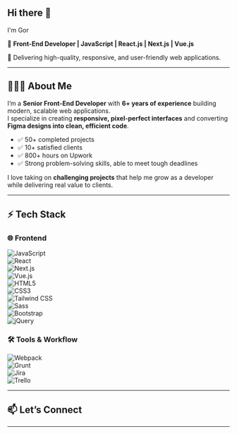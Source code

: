 ## Hi there 👋

I'm Gor  

🚀 **Front-End Developer | JavaScript | React.js | Next.js | Vue.js**  

🥇 Delivering high-quality, responsive, and user-friendly web applications.  

---

## 🧑🏻‍💻 About Me  
I’m a **Senior Front-End Developer** with **6+ years of experience** building modern, scalable web applications.  
I specialize in creating **responsive, pixel-perfect interfaces** and converting **Figma designs into clean, efficient code**.  

- ✅ 50+ completed projects  
- ✅ 10+ satisfied clients  
- ✅ 800+ hours on Upwork  
- ✅ Strong problem-solving skills, able to meet tough deadlines  

I love taking on **challenging projects** that help me grow as a developer while delivering real value to clients.  

---

## ⚡ Tech Stack  

### 🌐 Frontend  
![JavaScript](https://img.shields.io/badge/JavaScript-F7DF1E?style=for-the-badge&logo=javascript&logoColor=black)  
![React](https://img.shields.io/badge/React-20232A?style=for-the-badge&logo=react&logoColor=61DAFB)  
![Next.js](https://img.shields.io/badge/Next.js-000000?style=for-the-badge&logo=nextdotjs&logoColor=white)  
![Vue.js](https://img.shields.io/badge/Vue.js-35495E?style=for-the-badge&logo=vuedotjs&logoColor=4FC08D)  
![HTML5](https://img.shields.io/badge/HTML5-E34F26?style=for-the-badge&logo=html5&logoColor=white)  
![CSS3](https://img.shields.io/badge/CSS3-1572B6?style=for-the-badge&logo=css3&logoColor=white)  
![Tailwind CSS](https://img.shields.io/badge/Tailwind_CSS-38B2AC?style=for-the-badge&logo=tailwind-css&logoColor=white)  
![Sass](https://img.shields.io/badge/Sass-CC6699?style=for-the-badge&logo=sass&logoColor=white)  
![Bootstrap](https://img.shields.io/badge/Bootstrap-563D7C?style=for-the-badge&logo=bootstrap&logoColor=white)  
![jQuery](https://img.shields.io/badge/jQuery-0769AD?style=for-the-badge&logo=jquery&logoColor=white)  

### 🛠 Tools & Workflow  
![Webpack](https://img.shields.io/badge/Webpack-8DD6F9?style=for-the-badge&logo=webpack&logoColor=black)  
![Grunt](https://img.shields.io/badge/Grunt-FAA918?style=for-the-badge&logo=grunt&logoColor=white)  
![Jira](https://img.shields.io/badge/Jira-0052CC?style=for-the-badge&logo=jira&logoColor=white)  
![Trello](https://img.shields.io/badge/Trello-0052CC?style=for-the-badge&logo=trello&logoColor=white)  



---

## 📫 Let’s Connect  
 

---
